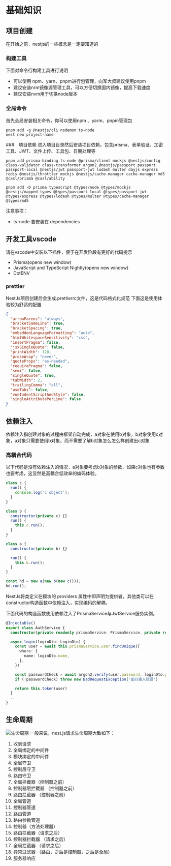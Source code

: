 # 基础知识
## 项目创建
在开始之前，nestjs的一些概念是一定要知道的

### 构建工具
下面对命令行构建工具进行说明

- 可以使用 npm、yarn、pnpm进行包管理，向军大叔建议使用pnpm
- 建议安装nrm镜像源管理工具，可以方便切换国内镜像，提高下载速度
- 建议安装nvm用于切换node版本

### 全局命令
首先全局安装相关命令，你可以使用npm 、yarm、pnpm管理包
```shell
pnpm add -g @nestjs/cli nodemon ts-node
nest new project-name
```
###　项目依赖
进入项目目录然后安装项目依赖，包含prisma、表单验证、加密工具、JWT、文件上传、工具包、日期处理等
```shell
pnpm add prisma-binding ts-node @prisma/client mockjs @nestjs/config class-validator class-transformer argon2 @nestjs/passport passport passport-local @nestjs/jwt passport-jwt lodash multer dayjs express redis @nestjs/throttler mockjs @nestjs/cache-manager cache-manager md5 @casl/prisma @casl/ability

pnpm add -D prisma typescript @types/node @types/mockjs @nestjs/mapped-types @types/passport-local @types/passport-jwt @types/express @types/lodash @types/multer @types/cache-manager @types/md5

```
注意事项：

- ts-node 要安装在 dependencies


## 开发工具vscode

请在vscode中安装以下插件，便于在开发阶段有更好的代码提示

- Prisma(opens new window)
- JavaScript and TypeScript Nightly(opens new window)
- DotENV


### prettier
NestJs项目创建后会生成.prettierrc文件，这是代码格式化规范
下面这是使用体验较为舒适的配置
```json
{
  "arrowParens": "always",
  "bracketSameLine": true,
  "bracketSpacing": true,
  "embeddedLanguageFormatting": "auto",
  "htmlWhitespaceSensitivity": "css",
  "insertPragma": false,
  "jsxSingleQuote": false,
  "printWidth": 120,
  "proseWrap": "never",
  "quoteProps": "as-needed",
  "requirePragma": false,
  "semi": false,
  "singleQuote": true,
  "tabWidth": 2,
  "trailingComma": "all",
  "useTabs": false,
  "vueIndentScriptAndStyle": false,
  "singleAttributePerLine": false
}
```


## 依赖注入
依赖注入指创建对象的过程由框架自动完成，a对象在使用b对象，b对象使用c对象，a对象只需要使用b对象，而不需要了解b对象怎么怎么样创建出c对象

### 高耦合代码
以下代码是没有依赖注入的情况，a对象要考虑b对象的参数，如果c对象也有参数也要考虑，这显然是高耦合低效率的编码体验。
```js
class c {
  run() {
    console.log('c object');
  }
}

class b {
  constructor(private c) {}
  run() {
    this.c.run();
  }
}

class a {
  constructor(private b) {}

  run() {
    this.b.run();
  }
}

const hd = new a(new b(new c()));
hd.run();
```

NestJs将类定义在模块的 providers 属性中即声明为提供者，其他类可以在constructor构造函数中依赖注入，实现编码的解耦。

下面代码的构造函数使用依赖注入了PrismaService与JwtService服务实例。

```ts
@Injectable()
export class AuthService {
  constructor(private readonly prismaService: PrismaService, private readonly jwtService: JwtService) {}

  async login(loginDto: LoginDto) {
    const user = await this.prismaService.user.findUnique({
      where: {
        name: loginDto.name,
      },
    })

    const passwordCheck = await argon2.verify(user.password, loginDto.password)
    if (!passwordCheck) throw new BadRequestException('密码输入错误')

    return this.token(user)
  }
  ...
}
```

## 生命周期

![生命周期](https://doc.houdunren.com/assets/img/pasted-from-clipboard.415797fd.png)
一般来说，nest.js请求生命周期大致如下：

1. 收到请求
2. 全局绑定的中间件
3. 模块绑定的中间件
4. 全局守卫
5. 控制层守卫
6. 路由守卫
7. 全局拦截器（控制器之前）
8. 控制器层拦截器 （控制器之前）
9. 路由拦截器 （控制器之前）
10. 全局管道
11. 控制器管道
12. 路由管道
13. 路由参数管道
14. 控制器（方法处理器）
15. 路由拦截器（请求之后）
16. 控制器拦截器 （请求之后）
17. 全局拦截器 （请求之后）
18. 异常过滤器 （路由，之后是控制器，之后是全局）
19. 服务器响应